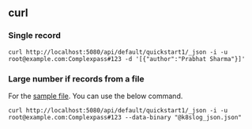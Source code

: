 ## curl

### Single record

```shell
curl http://localhost:5080/api/default/quickstart1/_json -i -u root@example.com:Complexpass#123 -d '[{"author":"Prabhat Sharma"}]'
```

### Large number if records from a file

For the [sample file](ttps://zinc-public-data.s3.us-west-2.amazonaws.com/zinc-enl/sample-k8s-logs/k8slog_json.json.zip). You can use the below command.

```shell
curl http://localhost:5080/api/default/quickstart1/_json -i -u root@example.com:Complexpass#123 --data-binary "@k8slog_json.json"
```
